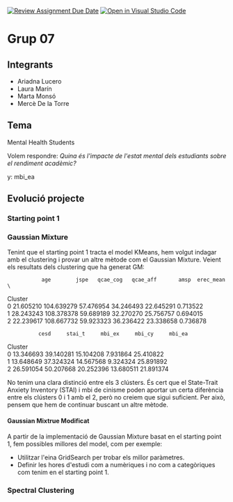 [![Review Assignment Due Date](https://classroom.github.com/assets/deadline-readme-button-24ddc0f5d75046c5622901739e7c5dd533143b0c8e959d652212380cedb1ea36.svg)](https://classroom.github.com/a/6QlcYoOP)
[![Open in Visual Studio Code](https://classroom.github.com/assets/open-in-vscode-718a45dd9cf7e7f842a935f5ebbe5719a5e09af4491e668f4dbf3b35d5cca122.svg)](https://classroom.github.com/online_ide?assignment_repo_id=13022155&assignment_repo_type=AssignmentRepo)

# Grup 07

## Integrants 
* Ariadna Lucero
* Laura Marín
* Marta Monsó 
* Mercè De la Torre

## Tema
Mental Health Students

Volem respondre: _Quina és l'impacte de l'estat mental dels estudiants sobre el rendiment acadèmic?_

y: mbi_ea

## Evolució projecte

### Starting point 1

### Gaussian Mixture
Tenint que el starting point 1 tracta el model KMeans, hem volgut indagar amb el clustering i provar un altre mètode com el Gaussian Mixture.
Veient els resultats dels clustering que ha generat GM:

               age        jspe   qcae_cog   qcae_aff       amsp  erec_mean  \
Cluster                                                                      
0        21.605210  104.639279  57.476954  34.246493  22.645291   0.713522   
1        28.243243  108.378378  59.689189  32.270270  25.756757   0.694015   
2        22.239617  108.667732  59.923323  36.236422  23.338658   0.736878   

              cesd     stai_t     mbi_ex     mbi_cy     mbi_ea  
Cluster                                                         
0        13.346693  39.140281  15.104208   7.931864  25.410822  
1        13.648649  37.324324  14.567568   9.324324  25.891892  
2        26.591054  50.207668  20.252396  13.680511  21.891374 

No tenim una clara distinció entre els 3 clústers. És cert que el State-Trait Anxiety Inventory (STAI) i mbi de cinisme poden aportar un certa diferència entre els clústers 0 i 1 amb el 2, però no creiem que sigui suficient. Per això, pensem que hem de continuar buscant un altre mètode.

#### Gaussian Mixtrue Modificat
A partir de la implementació de Gaussian Mixture basat en el starting point 1, fem possibles millores del model, com per exemple:
* Utilitzar l'eina GridSearch per trobar els millor paràmetres.
* Definir les hores d'estudi com a numèriques i no com a categòriques com tenim en el starting point 1. 


### Spectral Clustering